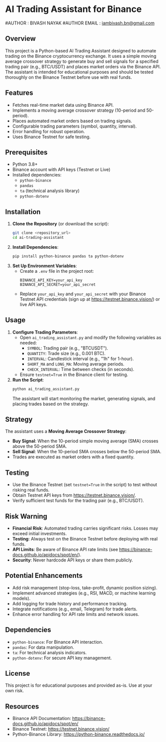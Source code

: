 # AI Trading Assistant for Binance
#AUTHOR : BIVASH NAYAK
#AUTHOR EMAIL : iambivash.bn@gmail.com

## Overview
This project is a Python-based AI Trading Assistant designed to automate trading on the Binance cryptocurrency exchange. It uses a simple moving average crossover strategy to generate buy and sell signals for a specified trading pair (e.g., BTC/USDT) and places market orders via the Binance API. The assistant is intended for educational purposes and should be tested thoroughly on the Binance Testnet before use with real funds.

## Features
- Fetches real-time market data using Binance API.
- Implements a moving average crossover strategy (10-period and 50-period).
- Places automated market orders based on trading signals.
- Configurable trading parameters (symbol, quantity, interval).
- Error handling for robust operation.
- Uses Binance Testnet for safe testing.

## Prerequisites
- Python 3.8+
- Binance account with API keys (Testnet or Live)
- Installed dependencies:
  - `python-binance`
  - `pandas`
  - `ta` (technical analysis library)
  - `python-dotenv`

## Installation
1. **Clone the Repository** (or download the script):
   ```bash
   git clone <repository_url>
   cd ai-trading-assistant
   ```
2. **Install Dependencies**:
   ```bash
   pip install python-binance pandas ta python-dotenv
   ```
3. **Set Up Environment Variables**:
   - Create a `.env` file in the project root:
     ```plaintext
     BINANCE_API_KEY=your_api_key
     BINANCE_API_SECRET=your_api_secret
     ```
   - Replace `your_api_key` and `your_api_secret` with your Binance Testnet API credentials (sign up at https://testnet.binance.vision/) or live API keys.

## Usage
1. **Configure Trading Parameters**:
   - Open `ai_trading_assistant.py` and modify the following variables as needed:
     - `SYMBOL`: Trading pair (e.g., "BTCUSDT").
     - `QUANTITY`: Trade size (e.g., 0.001 BTC).
     - `INTERVAL`: Candlestick interval (e.g., "1h" for 1-hour).
     - `SHORT_MA` and `LONG_MA`: Moving average periods.
     - `CHECK_INTERVAL`: Time between checks (in seconds).
   - Ensure `testnet=True` in the Binance client for testing.
2. **Run the Script**:
   ```bash
   python ai_trading_assistant.py
   ```
   The assistant will start monitoring the market, generating signals, and placing trades based on the strategy.

## Strategy
The assistant uses a **Moving Average Crossover Strategy**:
- **Buy Signal**: When the 10-period simple moving average (SMA) crosses above the 50-period SMA.
- **Sell Signal**: When the 10-period SMA crosses below the 50-period SMA.
- Trades are executed as market orders with a fixed quantity.

## Testing
- Use the Binance Testnet (set `testnet=True` in the script) to test without risking real funds.
- Obtain Testnet API keys from https://testnet.binance.vision/.
- Verify sufficient test funds for the trading pair (e.g., BTC/USDT).

## Risk Warning
- **Financial Risk**: Automated trading carries significant risks. Losses may exceed initial investments.
- **Testing**: Always test on the Binance Testnet before deploying with real funds.
- **API Limits**: Be aware of Binance API rate limits (see https://binance-docs.github.io/apidocs/spot/en/).
- **Security**: Never hardcode API keys or share them publicly.

## Potential Enhancements
- Add risk management (stop-loss, take-profit, dynamic position sizing).
- Implement advanced strategies (e.g., RSI, MACD, or machine learning models).
- Add logging for trade history and performance tracking.
- Integrate notifications (e.g., email, Telegram) for trade alerts.
- Enhance error handling for API rate limits and network issues.

## Dependencies
- `python-binance`: For Binance API interaction.
- `pandas`: For data manipulation.
- `ta`: For technical analysis indicators.
- `python-dotenv`: For secure API key management.

## License
This project is for educational purposes and provided as-is. Use at your own risk.

## Resources
- Binance API Documentation: https://binance-docs.github.io/apidocs/spot/en/
- Binance Testnet: https://testnet.binance.vision/
- Python-Binance Library: https://python-binance.readthedocs.io/
